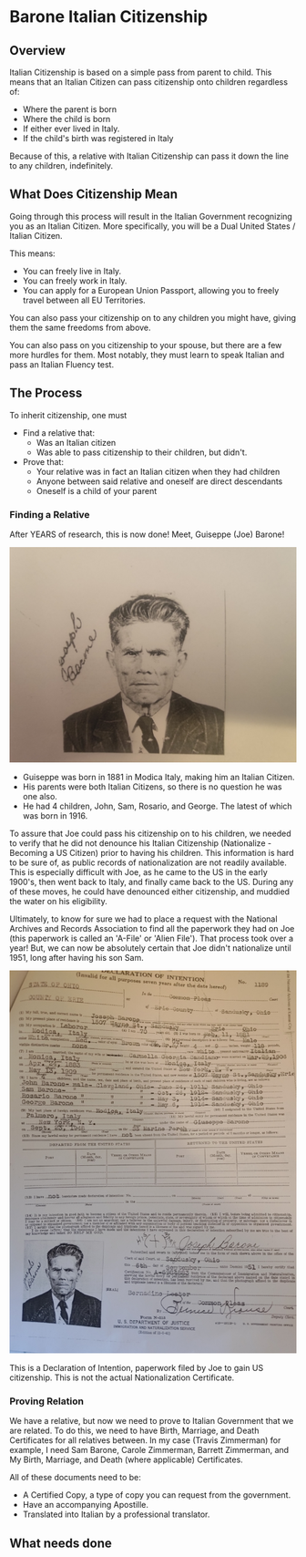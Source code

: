 # Barone Italian Citizenship

## Overview
Italian Citizenship is based on a simple pass from parent to child.  This means that an Italian Citizen can pass citizenship onto children regardless of:
- Where the parent is born
- Where the child is born
- If either ever lived in Italy.
- If the child's birth was registered in Italy

Because of this, a relative with Italian Citizenship can pass it down the line to any children, indefinitely.

## What Does Citizenship Mean
Going through this process will result in the Italian Government recognizing you as an Italian Citizen.  More specifically, you will be a Dual United States / Italian Citizen. 

This means:
- You can freely live in Italy.
- You can freely work in Italy.
- You can apply for a European Union Passport, allowing you to freely travel between all EU Territories.

You can also pass your citizenship on to any children you might have, giving them the same freedoms from above.

You can also pass on you citizenship to your spouse, but there are a few more hurdles for them.  Most notably, they must learn to speak Italian and pass an Italian Fluency test.




## The Process
To inherit citizenship, one must 
- Find a relative that:
    - Was an Italian citizen
    - Was able to pass citizenship to their children, but didn't. 
- Prove that:
    - Your relative was in fact an Italian citizen when they had children   
    - Anyone between said relative and oneself are direct descendants
    - Oneself is a child of your parent


### Finding a Relative 
After YEARS of research, this is now done!  Meet, Guiseppe (Joe) Barone!

![Guiseppe Barone](joe.jpg)

- Guiseppe was born in 1881 in Modica Italy, making him an Italian Citizen.  
- His parents were both Italian Citizens, so there is no question he was one also.
- He had 4 children, John, Sam, Rosario, and George.  The latest of which was born in 1916.


To assure that Joe could pass his citizenship on to his children, we needed to verify that he did not denounce his Italian Citizenship (Nationalize - Becoming a US Citizen) prior to having his children.  This information is hard to be sure of, as public records of nationalization are not readily available.  This is especially difficult with Joe, as he came to the US in the early 1900's, then went back to Italy, and finally came back to the US.  During any of these moves, he could have denounced either citizenship, and muddied the water on his eligibility.

Ultimately, to know for sure we had to place a request with the National Archives and Records Association to find all the paperwork they had on Joe (this paperwork is called an 'A-File' or 'Alien File').  That process took over a year!  But, we can now be absolutely certain that Joe didn't nationalize until 1951, long after having his son Sam.   

![Declaration of Intention: Erie County, 1951](intention.jpg)

This is a Declaration of Intention, paperwork filed by Joe to gain US citizenship.  This is not the actual Nationalization Certificate.

### Proving Relation
We have a relative, but now we need to prove to Italian Government that we are related. To do this, we need to have Birth, Marriage, and Death Certificates for all relatives between.  In my case (Travis Zimmerman) for example, I need Sam Barone, Carole Zimmerman, Barrett Zimmerman, and My Birth, Marriage, and Death (where applicable) Certificates.

All of these documents need to be:
- A Certified Copy, a type of copy you can request from the government.
- Have an accompanying Apostille.
- Translated into Italian by a professional translator.

## What needs done
